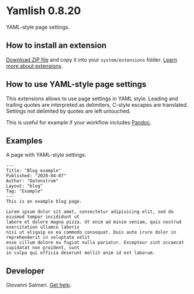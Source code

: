 Yamlish 0.8.20
=================
YAML-style page settings.

## How to install an extension

[Download ZIP file](https://github.com/GiovanniSalmeri/yellow-yamlish/archive/main.zip) and copy it into your `system/extensions` folder. [Learn more about extensions](https://github.com/annaesvensson/yellow-update).

## How to use YAML-style page settings

This extensions allows to use page settings in YAML style. Leading and trailing quotes are interpreted as delimiters, C-style escapes are translated. Settings not delimited by quotes are left untouched.

This is useful for example if your workflow includes [Pandoc](https://pandoc.org/).

## Examples

A page with YAML-style settings:

```
---
Title: "Blog example"
Published: "2020-04-07"
Author: "Datenstrom"
Layout: "blog"
Tag: "Example"
---
This is an example blog page.

Lorem ipsum dolor sit amet, consectetur adipisicing elit, sed do eiusmod tempor incididunt ut 
labore et dolore magna pizza. Ut enim ad minim veniam, quis nostrud exercitation ullamco laboris 
nisi ut aliquip ex ea commodo consequat. Duis aute irure dolor in reprehenderit in voluptate velit 
esse cillum dolore eu fugiat nulla pariatur. Excepteur sint occaecat cupidatat non proident, sunt 
in culpa qui officia deserunt mollit anim id est laborum.
```

## Developer

Giovanni Salmeri. [Get help](https://datenstrom.se/yellow/help/).
